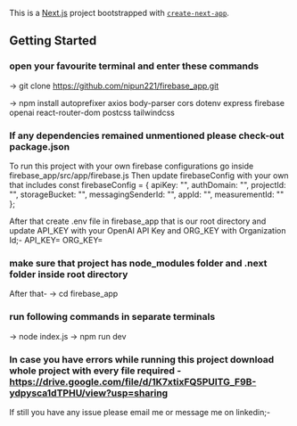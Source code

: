 This is a [Next.js](https://nextjs.org/) project bootstrapped with [`create-next-app`](https://github.com/vercel/next.js/tree/canary/packages/create-next-app).

## Getting Started

### open your favourite terminal and enter these commands
-> git clone https://github.com/nipun221/firebase_app.git

-> npm install autoprefixer axios body-parser cors dotenv express firebase openai react-router-dom postcss tailwindcss

### If any dependencies remained unmentioned please check-out package.json
To run this project with your own firebase configurations go inside firebase_app/src/app/firebase.js
Then update firebaseConfig with your own that includes
const firebaseConfig = {
  apiKey: "",
  authDomain: "",
  projectId: "",
  storageBucket: "",
  messagingSenderId: "",
  appId: "",
  measurementId: ""
};

After that create .env file in firebase_app that is our root directory
and update API_KEY with your OpenAI API Key and ORG_KEY with Organization Id;-
API_KEY=
ORG_KEY=

### make sure that project has node_modules folder and .next folder inside root directory
After that-
-> cd firebase_app
### run following commands in separate terminals
-> node index.js
-> npm run dev
### In case you have errors while running this project download whole project with every file required -https://drive.google.com/file/d/1K7xtixFQ5PUITG_F9B-ydpysca1dTPHU/view?usp=sharing
If still you have any issue please email me or message me on linkedin;- 



